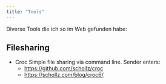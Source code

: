 ```yaml
---
title: "Tools"
---
```


Diverse Tools die ich so im Web gefunden habe:

## Filesharing

- Croc Simple file sharing via command line. Sender enters:
  - <https://github.com/schollz/croc>  
  - <https://schollz.com/blog/croc6/>



    